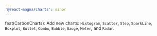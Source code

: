 ```yaml
---
'@react-magma/charts': minor
---
```


feat(CarbonCharts): Add new charts: `Histogram`, `Scatter`, `Step`, `SparkLine`, `Boxplot`, `Bullet`, `Combo`, `Bubble`, `Gauge`, `Meter`, and `Radar`.
